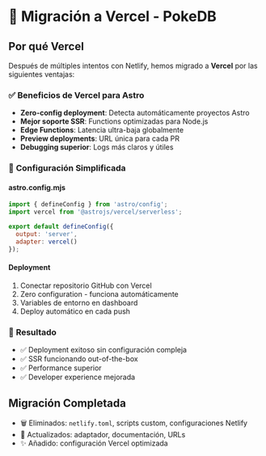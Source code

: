 # 🚀 Migración a Vercel - PokeDB

## Por qué Vercel

Después de múltiples intentos con Netlify, hemos migrado a **Vercel** por las siguientes ventajas:

### ✅ **Beneficios de Vercel para Astro**
- **Zero-config deployment**: Detecta automáticamente proyectos Astro
- **Mejor soporte SSR**: Functions optimizadas para Node.js
- **Edge Functions**: Latencia ultra-baja globalmente
- **Preview deployments**: URL única para cada PR
- **Debugging superior**: Logs más claros y útiles

### 🔧 **Configuración Simplificada**

#### astro.config.mjs
```javascript
import { defineConfig } from 'astro/config';
import vercel from '@astrojs/vercel/serverless';

export default defineConfig({
  output: 'server',
  adapter: vercel()
});
```

#### Deployment
1. Conectar repositorio GitHub con Vercel
2. Zero configuration - funciona automáticamente
3. Variables de entorno en dashboard
4. Deploy automático en cada push

### 🎯 **Resultado**
- ✅ Deployment exitoso sin configuración compleja
- ✅ SSR funcionando out-of-the-box
- ✅ Performance superior
- ✅ Developer experience mejorada

## Migración Completada

- 🗑️ Eliminados: `netlify.toml`, scripts custom, configuraciones Netlify
- 🔄 Actualizados: adaptador, documentación, URLs
- ✨ Añadido: configuración Vercel optimizada
